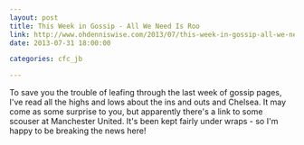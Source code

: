 ```yaml
---
layout: post
title: This Week in Gossip - All We Need Is Roo
link: http://www.ohdenniswise.com/2013/07/this-week-in-gossip-all-we-need-is-roo.html
date: 2013-07-31 18:00:00

categories: cfc_jb

---
```

<p>To save you the trouble of leafing through the last week of gossip pages, I've read all the highs and lows about the ins and outs and Chelsea. It may come as some surprise to you, but apparently there's a link to some scouser at Manchester United. It's been kept fairly under wraps - so I'm happy to be breaking the news here!</p> 